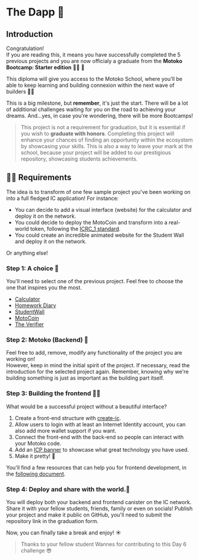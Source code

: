 # The Dapp 🚀
## Introduction
Congratulation! <br/>
If you are reading this, it means you have successfully completed the 5 previous projects and you are now officialy a graduate from the **Motoko Bootcamp: Starter edition** 🧑‍🎓 👏

This diploma will give you access to the Motoko School, where you'll be able to keep learning and building connexion within the next wave of builders 🦸‍♂️

This is a big milestone, but **remember**, it's just the start. There will be a lot of additional challenges waiting for you on the road to achieving your dreams. 
And...yes, in case you're wondering, there will be more Bootcamps!

> This project is not a requirement for graduation, but it is essential if you wish to **graduate with honors**. Completing this project will enhance your chances of finding an opportunity within the ecosystem by showcasing your skills. This is also a way to leave your mark at the school, because your project will be added to our prestigious repository, showcasing students achievements.

## 🧑‍🏫 Requirements
The idea is to transform of one few sample project you've been working on into a full fledged IC application! 
For instance: 
- You can decide to add a visual interface (website) for the calculator and deploy it on the network. 
- You could decide to deploy the MotoCoin and transform into a real-world token, following the [ICRC_1 standard](https://github.com/dfinity/ICRC-1).
- You could create an incredible animated website for the Student Wall and deploy it on the network.

Or anything else!

### Step 1: A choice 🤔
You'll need to select one of the previous project. Feel free to choose the one that inspires you the most.
- [Calculator](../../day-1/project/README.MD)<br/>
- [Homework Diary](../../day-2/project/README.MD)<br/>
- [StudentWall](../../day-3/project/README.MD)<br/>
- [MotoCoin](../../day-4/project/README.MD)<br/>
- [The Verifier](../../day-5/project/README.MD)

### Step 2: Motoko (Backend) 👻
Feel free to add, remove, modify any functionality of the project you are working on! <br/> However, keep in mind the initial spirit of the project. If necessary, read the introduction for the selected project again. Remember, knowing why we're building something is just as important as the building part itself.

### Step 3: Building the frontend 🧑‍🎨
What would be a successful project without a beautiful interface?  

1. Create a front-end structure with [create-ic](https://github.com/peterpeterparker/create-ic). 
2. Allow users to login with at least an Internet Identity account, you can also add more wallet support if you want.
3. Connect the front-end with the back-end so people can interact with your Motoko code.
4. Add an [ICP banner](https://dfinity.frontify.com/d/XzkdhhDptijE/dfinity-brand-guide#/internet-computer/powered-by-crypto-badges) to showcase what great technology you have used. 
5. Make it pretty! 🤩 

You'll find a few resources that can help you for frontend development, in the [following document](./HELP.MD).

### Step 4: Deploy and share with the world.🖖
You will deploy both your backend and frontend canister on the IC network. Share it with your fellow students, friends, family or even on socials! 
Publish your project and make it public on GitHub, you'll need to submit the repository link in the graduation form.

Now, you can finally take a break and enjoy! ☀️ 

> Thanks to your fellow student Wannes for contributing to this Day 6 challenge 😎

